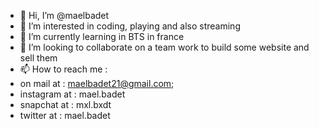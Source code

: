 - 👋 Hi, I’m @maelbadet
- 👀 I’m interested in coding, playing and also streaming
- 🌱 I’m currently learning in BTS in france
- 💞️ I’m looking to collaborate on a team work to build some website and sell them
- 📫 How to reach me :
- on mail at : maelbadet21@gmail.com;
- instagram at : mael.badet
- snapchat at : mxl.bxdt
- twitter at : mael.badet

<!---
maelbadet/maelbadet is a ✨ special ✨ repository because its `README.md` (this file) appears on your GitHub profile.
You can click the Preview link to take a look at your changes.
--->
